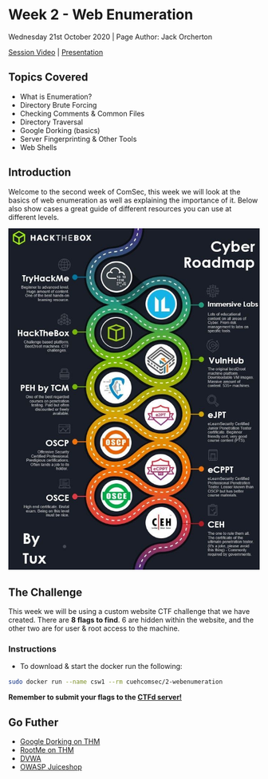 # Week 2 - Web Enumeration
Wednesday 21st October 2020 | Page Author: Jack Orcherton

[Session Video](https://www.twitch.tv/videos/779063041) | [Presentation](webEnumeration.pdf)

## Topics Covered
- What is Enumeration?
- Directory Brute Forcing
- Checking Comments & Common Files
- Directory Traversal
- Google Dorking (basics)
- Server Fingerprinting & Other Tools
- Web Shells

## Introduction
Welcome to the second week of ComSec, this week we will look at the basics of web enumeration as well as explaining the importance of it. Below also show cases a great guide of different resources you can use at different levels.

![Cyber Security Learning Roadmap](img/roadmap.png)

## The Challenge
This week we will be using a custom website CTF challenge that we have created. There are **8 flags to find**. 6 are hidden within the website, and the other two are for user & root access to the machine.
### Instructions
- To download & start the docker run the following:
```bash
sudo docker run --name csw1 --rm cuehcomsec/2-webenumeration
```
**Remember to submit your flags to the [CTFd server!](https://cueh-comsec.ctfd.io/)**

## Go Futher
- [Google Dorking on THM](https://tryhackme.com/room/googledorking)
- [RootMe on THM](https://tryhackme.com/room/rrootme)
- [DVWA](http://www.dvwa.co.uk/)
- [OWASP Juiceshop](https://owasp.org/www-project-juice-shop/)